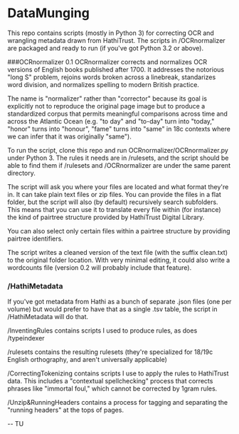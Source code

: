# DataMunging

This repo contains scripts (mostly in Python 3) for correcting OCR
and wrangling metadata drawn from HathiTrust. The scripts in /OCRnormalizer are packaged and ready to run (if you've got Python 3.2 or above).

###OCRnormalizer 0.1
OCRnormalizer corrects and normalizes OCR versions of English books published after 1700. It addresses the notorious "long S" problem, rejoins words broken across a linebreak, standarizes word division, and normalizes spelling to modern British practice. 

The name is "normalizer" rather than "corrector" because its goal is explicitly not to reproduce the original page image but to produce a standardized corpus that permits meaningful comparisons across time and across the Atlantic Ocean (e.g. "to day" and "to-day" turn into "today," "honor" turns into "honour", "fame" turns into "same" in 18c contexts where we can infer that it was originally "same").

To run the script, clone this repo and run OCRnormalizer/OCRnormalizer.py under Python 3. The rules it needs are in /rulesets, and the script should be able to find them if /rulesets and /OCRnormalizer are under the same parent directory.

The script will ask you where your files are located and what format they're in. It can take plain text files or zip files. You can provide the files in a flat folder, but the script will also (by default) recursively search subfolders. This means that you can use it to translate every file within (for instance) the kind of pairtree structure provided by HathiTrust Digital Library.

You can also select only certain files within a pairtree structure by providing pairtree identifiers.

The script writes a cleaned version of the text file (with the suffix clean.txt) to the original folder location. With very minimal editing, it could also write a wordcounts file (version 0.2 will probably include that feature).

### /HathiMetadata

If you've got metadata from Hathi as a bunch of separate .json files (one per volume) but would prefer to have that as a single .tsv table, the script in /HathiMetadata will do that.

/InventingRules contains scripts I used to produce rules, as does
/typeindexer

/rulesets contains the resulting rulesets (they're specialized for 18/19c English orthography, and aren't universally applicable)

/CorrectingTokenizing contains scripts I use to apply the rules to HathiTrust data. This includes a "contextual spellchecking" process that corrects phrases like "immortal foul," which cannot be corrected by 1gram rules.

/Unzip&RunningHeaders contains a process for tagging and separating the "running headers" at the tops of pages.

-- TU